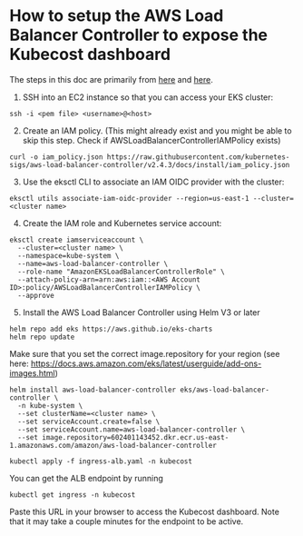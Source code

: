 # How to setup the AWS Load Balancer Controller to expose the Kubecost dashboard

The steps in this doc are primarily from [here](https://docs.aws.amazon.com/eks/latest/userguide/aws-load-balancer-controller.html) and [here](https://aws.amazon.com/blogs/containers/aws-and-kubecost-collaborate-to-deliver-cost-monitoring-for-eks-customers/).


1. SSH into an EC2 instance so that you can access your EKS cluster:
```
ssh -i <pem file> <username>@<host>
```

2. Create an IAM policy. (This might already exist and you might be able to skip this step. Check if AWSLoadBalancerControllerIAMPolicy exists)
```
curl -o iam_policy.json https://raw.githubusercontent.com/kubernetes-sigs/aws-load-balancer-controller/v2.4.3/docs/install/iam_policy.json
```

3. Use the eksctl CLI to associate an IAM OIDC provider with the cluster:
```
eksctl utils associate-iam-oidc-provider --region=us-east-1 --cluster=<cluster name>
```

4. Create the IAM role and Kubernetes service account:
```
eksctl create iamserviceaccount \
  --cluster=<cluster name> \
  --namespace=kube-system \
  --name=aws-load-balancer-controller \
  --role-name "AmazonEKSLoadBalancerControllerRole" \
  --attach-policy-arn=arn:aws:iam::<AWS Account ID>:policy/AWSLoadBalancerControllerIAMPolicy \
  --approve
```

5. Install the AWS Load Balancer Controller using Helm V3 or later 
```
helm repo add eks https://aws.github.io/eks-charts
helm repo update
```
Make sure that you set the correct image.repository for your region (see here: https://docs.aws.amazon.com/eks/latest/userguide/add-ons-images.html)
```
helm install aws-load-balancer-controller eks/aws-load-balancer-controller \
  -n kube-system \
  --set clusterName=<cluster name> \
  --set serviceAccount.create=false \
  --set serviceAccount.name=aws-load-balancer-controller \
  --set image.repository=602401143452.dkr.ecr.us-east-1.amazonaws.com/amazon/aws-load-balancer-controller

kubectl apply -f ingress-alb.yaml -n kubecost
```

You can get the ALB endpoint by running
```
kubectl get ingress -n kubecost
```
Paste this URL in your browser to access the Kubecost dashboard. Note that it may take a couple minutes for the endpoint to be active.

